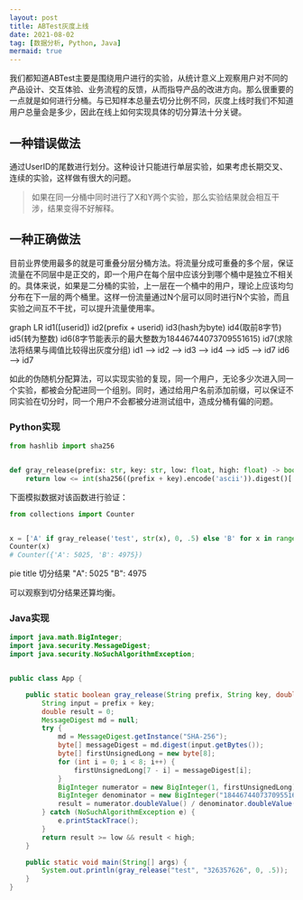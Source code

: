 ```yaml
---
layout: post
title: ABTest灰度上线
date: 2021-08-02
tag: [数据分析, Python, Java]
mermaid: true
---
```


我们都知道ABTest主要是围绕用户进行的实验，从统计意义上观察用户对不同的产品设计、交互体验、业务流程的反馈，从而指导产品的改进方向。那么很重要的一点就是如何进行分桶。与已知样本总量去切分比例不同，灰度上线时我们不知道用户总量会是多少，因此在线上如何实现具体的切分算法十分关键。

## 一种错误做法

通过UserID的尾数进行划分。这种设计只能进行单层实验，如果考虑长期交叉、连续的实验，这样做有很大的问题。

> 如果在同一分桶中同时进行了X和Y两个实验，那么实验结果就会相互干涉，结果变得不好解释。

## 一种正确做法

目前业界使用最多的就是可重叠分层分桶方法。将流量分成可重叠的多个层，保证流量在不同层中是正交的，即一个用户在每个层中应该分到哪个桶中是独立不相关的。具体来说，如果是二分桶的实验，上一层在一个桶中的用户，理论上应该均匀分布在下一层的两个桶里。这样一份流量通过N个层可以同时进行N个实验，而且实验之间互不干扰，可以提升流量使用率。

<div class="mermaid">
graph LR
    id1([userid])
    id2(prefix + userid)
    id3(hash为byte)
    id4(取前8字节)
    id5(转为整数)
    id6(8字节能表示的最大整数为18446744073709551615)
    id7(求除法将结果与阈值比较得出灰度分组)
    id1 --> id2 --> id3 --> id4 --> id5 --> id7
    id6 --> id7
</div>

如此的伪随机分配算法，可以实现实验的复现，同一个用户，无论多少次进入同一个实验，都被会分配进同一个组别。同时，通过给用户名前添加前缀，可以保证不同实验在切分时，同一个用户不会都被分进测试组中，造成分桶有偏的问题。

### Python实现

```python
from hashlib import sha256


def gray_release(prefix: str, key: str, low: float, high: float) -> bool:
    return low <= int(sha256((prefix + key).encode('ascii')).digest()[:8].hex(), 16) / (0xffffffffffffffff + 1) < high
```

下面模拟数据对该函数进行验证：

```python
from collections import Counter


x = ['A' if gray_release('test', str(x), 0, .5) else 'B' for x in range(10000)]
Counter(x)
# Counter({'A': 5025, 'B': 4975})
```

<div class="mermaid">
pie title 切分结果
    "A": 5025
    "B": 4975
</div>

可以观察到切分结果还算均衡。

### Java实现

```java
import java.math.BigInteger;
import java.security.MessageDigest;
import java.security.NoSuchAlgorithmException;


public class App {

    public static boolean gray_release(String prefix, String key, double low, double high) {
        String input = prefix + key;
        double result = 0;
        MessageDigest md = null;
        try {
            md = MessageDigest.getInstance("SHA-256");
            byte[] messageDigest = md.digest(input.getBytes());
            byte[] firstUnsignedLong = new byte[8];
            for (int i = 0; i < 8; i++) {
                firstUnsignedLong[7 - i] = messageDigest[i];
            }
            BigInteger numerator = new BigInteger(1, firstUnsignedLong);
            BigInteger denominator = new BigInteger("18446744073709551616", 10);
            result = numerator.doubleValue() / denominator.doubleValue();
        } catch (NoSuchAlgorithmException e) {
            e.printStackTrace();
        }
        return result >= low && result < high;
    }

    public static void main(String[] args) {
        System.out.println(gray_release("test", "326357626", 0, .5));
    }
}
```
